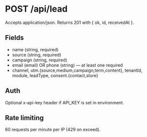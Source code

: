 # POST /api/lead
Accepts application/json. Returns 201 with { ok, id, receivedAt }.

## Fields
- name (string, required)
- source (string, required)
- campaign (string, required)
- email (email) OR phone (string) — at least one required
- channel, utm.{source,medium,campaign,term,content}, tenantId, module, leadType, consent.{contact,store}

## Auth
Optional x-api-key header if API_KEY is set in environment.

## Rate limiting
60 requests per minute per IP (429 on exceed).
